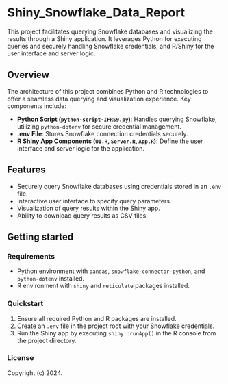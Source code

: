 # Shiny_Snowflake_Data_Report

This project facilitates querying Snowflake databases and visualizing the results through a Shiny application. It leverages Python for executing queries and securely handling Snowflake credentials, and R/Shiny for the user interface and server logic.

## Overview

The architecture of this project combines Python and R technologies to offer a seamless data querying and visualization experience. Key components include:
- **Python Script (`python-script-IFRS9.py`)**: Handles querying Snowflake, utilizing `python-dotenv` for secure credential management.
- **.env File**: Stores Snowflake connection credentials securely.
- **R Shiny App Components (`UI.R`, `Server.R`, `App.R`)**: Define the user interface and server logic for the application.

## Features

- Securely query Snowflake databases using credentials stored in an `.env` file.
- Interactive user interface to specify query parameters.
- Visualization of query results within the Shiny app.
- Ability to download query results as CSV files.

## Getting started

### Requirements

- Python environment with `pandas`, `snowflake-connector-python`, and `python-dotenv` installed.
- R environment with `shiny` and `reticulate` packages installed.

### Quickstart

1. Ensure all required Python and R packages are installed.
2. Create an `.env` file in the project root with your Snowflake credentials.
3. Run the Shiny app by executing `shiny::runApp()` in the R console from the project directory.

### License

Copyright (c) 2024.